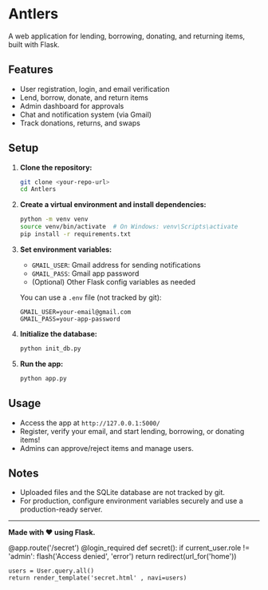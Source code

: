 # Antlers

A web application for lending, borrowing, donating, and returning items, built with Flask.

## Features
- User registration, login, and email verification
- Lend, borrow, donate, and return items
- Admin dashboard for approvals
- Chat and notification system (via Gmail)
- Track donations, returns, and swaps

## Setup

1. **Clone the repository:**
   ```bash
   git clone <your-repo-url>
   cd Antlers
   ```

2. **Create a virtual environment and install dependencies:**
   ```bash
   python -m venv venv
   source venv/bin/activate  # On Windows: venv\Scripts\activate
   pip install -r requirements.txt
   ```

3. **Set environment variables:**
   - `GMAIL_USER`: Gmail address for sending notifications
   - `GMAIL_PASS`: Gmail app password
   - (Optional) Other Flask config variables as needed

   You can use a `.env` file (not tracked by git):
   ```
   GMAIL_USER=your-email@gmail.com
   GMAIL_PASS=your-app-password
   ```

4. **Initialize the database:**
   ```bash
   python init_db.py
   ```

5. **Run the app:**
   ```bash
   python app.py
   ```

## Usage
- Access the app at `http://127.0.0.1:5000/`
- Register, verify your email, and start lending, borrowing, or donating items!
- Admins can approve/reject items and manage users.

## Notes
- Uploaded files and the SQLite database are not tracked by git.
- For production, configure environment variables securely and use a production-ready server.

---

**Made with ❤️ using Flask.** 

@app.route('/secret')
@login_required
def secret():
    if current_user.role != 'admin':
        flash('Access denied', 'error')
        return redirect(url_for('home'))
    
    users = User.query.all()
    return render_template('secret.html' , navi=users)